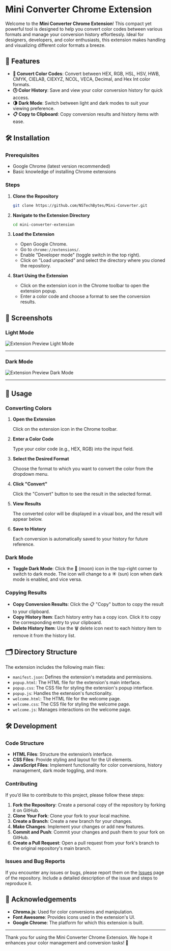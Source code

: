 # Mini Converter Chrome Extension

Welcome to the **Mini Converter Chrome Extension**! This compact yet powerful tool is designed to help you convert color codes between various formats and manage your conversion history effortlessly. Ideal for designers, developers, and color enthusiasts, this extension makes handling and visualizing different color formats a breeze.

## 🚀 Features

- **🔄 Convert Color Codes**: Convert between HEX, RGB, HSL, HSV, HWB, CMYK, CIELAB, CIEXYZ, NCOL, VECA, Decimal, and Hex Int color formats.
- **🕒 Color History**: Save and view your color conversion history for quick access.
- **🌗 Dark Mode**: Switch between light and dark modes to suit your viewing preference.
- **📋 Copy to Clipboard**: Copy conversion results and history items with ease.

## 🛠️ Installation

### Prerequisites

- Google Chrome (latest version recommended)
- Basic knowledge of installing Chrome extensions

### Steps

1. **Clone the Repository**

   ```bash
   git clone https://github.com/NSTechBytes/Mini-Converter.git


2. **Navigate to the Extension Directory**

   ```bash
   cd mini-converter-extension
   ```

3. **Load the Extension**

   - Open Google Chrome.
   - Go to `chrome://extensions/`.
   - Enable "Developer mode" (toggle switch in the top right).
   - Click on "Load unpacked" and select the directory where you cloned the repository.

4. **Start Using the Extension**

   - Click on the extension icon in the Chrome toolbar to open the extension popup.
   - Enter a color code and choose a format to see the conversion results.

## 📸 Screenshots

### Light Mode
![Extension Preview Light Mode](https://github.com/NSTechBytes/Projects-Templates/blob/main/Extensions/Mini%20Converter/Light.png)


---

### Dark Mode

![Extension Preview Dark Mode](https://github.com/NSTechBytes/Projects-Templates/blob/main/Extensions/Mini%20Converter/Dark.png)


---

## 📘 Usage

### Converting Colors

1. **Open the Extension**

   Click on the extension icon in the Chrome toolbar.

2. **Enter a Color Code**

   Type your color code (e.g., HEX, RGB) into the input field.

3. **Select the Desired Format**

   Choose the format to which you want to convert the color from the dropdown menu.

4. **Click "Convert"**

   Click the "Convert" button to see the result in the selected format.

5. **View Results**

   The converted color will be displayed in a visual box, and the result will appear below.

6. **Save to History**

   Each conversion is automatically saved to your history for future reference.

### Dark Mode

- **Toggle Dark Mode**: Click the 🌙 (moon) icon in the top-right corner to switch to dark mode. The icon will change to a ☀️ (sun) icon when dark mode is enabled, and vice versa.

### Copying Results

- **Copy Conversion Results**: Click the 📋 "Copy" button to copy the result to your clipboard.
- **Copy History Item**: Each history entry has a copy icon. Click it to copy the corresponding entry to your clipboard.
- **Delete History Item**: Use the 🗑️ delete icon next to each history item to remove it from the history list.

## 🗂️ Directory Structure

The extension includes the following main files:

- `manifest.json`: Defines the extension's metadata and permissions.
- `popup.html`: The HTML file for the extension's main interface.
- `popup.css`: The CSS file for styling the extension's popup interface.
- `popup.js`: Handles the extension's functionality.
- `welcome.html`: The HTML file for the welcome page.
- `welcome.css`: The CSS file for styling the welcome page.
- `welcome.js`: Manages interactions on the welcome page.

## 🛠️ Development

### Code Structure

- **HTML Files**: Structure the extension’s interface.
- **CSS Files**: Provide styling and layout for the UI elements.
- **JavaScript Files**: Implement functionality for color conversions, history management, dark mode toggling, and more.

### Contributing

If you’d like to contribute to this project, please follow these steps:

1. **Fork the Repository**: Create a personal copy of the repository by forking it on GitHub.
2. **Clone Your Fork**: Clone your fork to your local machine.
3. **Create a Branch**: Create a new branch for your changes.
4. **Make Changes**: Implement your changes or add new features.
5. **Commit and Push**: Commit your changes and push them to your fork on GitHub.
6. **Create a Pull Request**: Open a pull request from your fork's branch to the original repository's main branch.

### Issues and Bug Reports

If you encounter any issues or bugs, please report them on the [Issues](https://github.com/NSTechBytes/Mini-Converter/issues) page of the repository. Include a detailed description of the issue and steps to reproduce it.



## 🙏 Acknowledgements

- **Chroma.js**: Used for color conversions and manipulation.
- **Font Awesome**: Provides icons used in the extension's UI.
- **Google Chrome**: The platform for which this extension is built.


---

Thank you for using the Mini Converter Chrome Extension. We hope it enhances your color management and conversion tasks! 🎉
